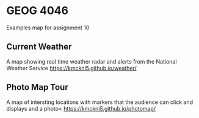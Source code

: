 # GEOG 4046
Examples map for assignment 10

## Current Weather
A map showing real time weather radar and alerts from the National Weather Service
<https://kmckni5.github.io/weather/>

## Photo Map Tour
A map of intersting locations with markers that the audience can click and displays and a photo<
<https://kmckni5.github.io/photomap/>
